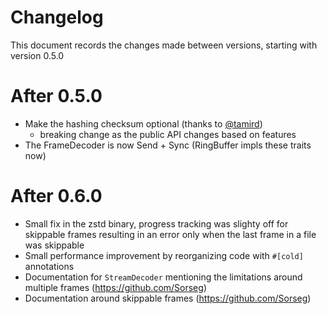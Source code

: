 # Changelog

This document records the changes made between versions, starting with version 0.5.0

# After 0.5.0
* Make the hashing checksum optional (thanks to [@tamird](https://github.com/tamird))
    * breaking change as the public API changes based on features
* The FrameDecoder is now Send + Sync (RingBuffer impls these traits now)

# After 0.6.0
* Small fix in the zstd binary, progress tracking was slighty off for skippable frames resulting in an error only when the last frame in a file was skippable
* Small performance improvement by reorganizing code with `#[cold]` annotations
* Documentation for `StreamDecoder` mentioning the limitations around multiple frames (https://github.com/Sorseg)
* Documentation around skippable frames (https://github.com/Sorseg)